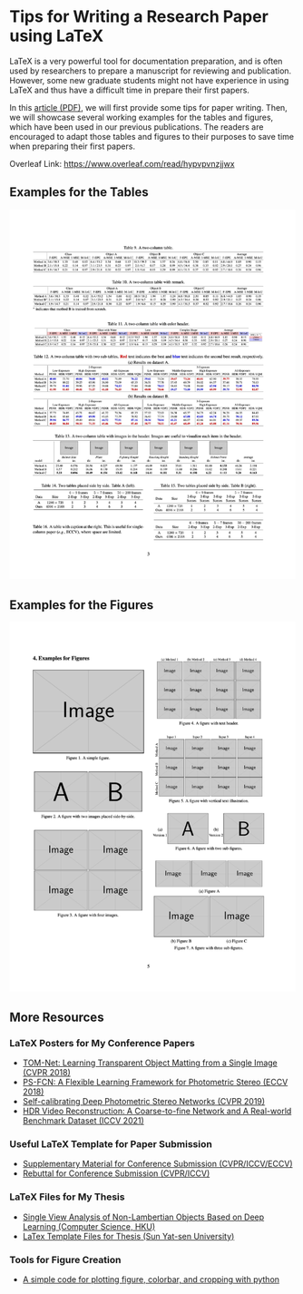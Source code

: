 # Tips for Writing a Research Paper using LaTeX

LaTeX is a very powerful tool for documentation preparation, and is often used by researchers to prepare a manuscript for reviewing and publication. 
However, some new graduate students might not have experience in using LaTeX and thus have a difficult time in prepare their first papers.

In this [article (PDF)](./paper_writing_tips.pdf), we will first provide some tips for paper writing.
Then, we will showcase several working examples for the tables and figures, which have been used in our previous publications. The readers are encouraged to adapt those tables and figures to their purposes to save time when preparing their first papers.

Overleaf Link: https://www.overleaf.com/read/hypvpvnzjjwx

## Examples for the Tables
<p align="center">
    <img src='samples/table.jpg' width="800">
</p>

## Examples for the Figures
<p align="center">
    <img src='samples/figure.jpg' width="800">
</p>

## More Resources

### LaTeX Posters for My Conference Papers
- [TOM-Net: Learning Transparent Object Matting from a Single Image (CVPR 2018)](https://github.com/guanyingc/TOM-Net_Poster_LaTex)
- [PS-FCN: A Flexible Learning Framework for Photometric Stereo (ECCV 2018)](https://github.com/guanyingc/PS-FCN_Poster_LaTex)
- [Self-calibrating Deep Photometric Stereo Networks (CVPR 2019)](https://github.com/guanyingc/SDPS-Net_Poster_LaTex)
- [HDR Video Reconstruction: A Coarse-to-fine Network and A Real-world Benchmark Dataset (ICCV 2021)](https://github.com/guanyingc/DeepHDRVideo_Poster_LaTex)

### Useful LaTeX Template for Paper Submission
- [Supplementary Material for Conference Submission (CVPR/ICCV/ECCV)](https://www.overleaf.com/read/drpfhrnwyvfz)
- [Rebuttal for Conference Submission (CVPR/ICCV)](https://github.com/guanyingc/cv_rebuttal_template)

### LaTeX Files for My Thesis
- [Single View Analysis of Non-Lambertian Objects Based on Deep Learning (Computer Science, HKU)](https://github.com/guanyingc/HKU-PhD-Thesis-LaTex)
- [LaTex Template Files for Thesis (Sun Yat-sen University)](https://github.com/guanyingc/SYSU-LaTex-Thesis)

### Tools for Figure Creation
- [A simple code for plotting figure, colorbar, and cropping with python](https://github.com/guanyingc/python_plot_utils)
